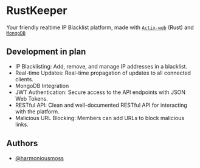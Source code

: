 # RustKeeper
Your friendly realtime IP Blacklist platform, made with [`Actix-web`](https://actix.rs/) (Rust) and [`MongoDB`](https://www.mongodb.com/)

## Development in plan
- IP Blacklisting: Add, remove, and manage IP addresses in a blacklist.
- Real-time Updates: Real-time propagation of updates to all connected clients.
- MongoDB Integration
- JWT Authentication: Secure access to the API endpoints with JSON Web Tokens.
- RESTful API: Clean and well-documented RESTful API for interacting with the platform.
- Malicious URL Blocking: Members can add URLs to block malicious links.

## Authors
- [@harmoniousmoss](https://www.github.com/harmoniousmoss)

